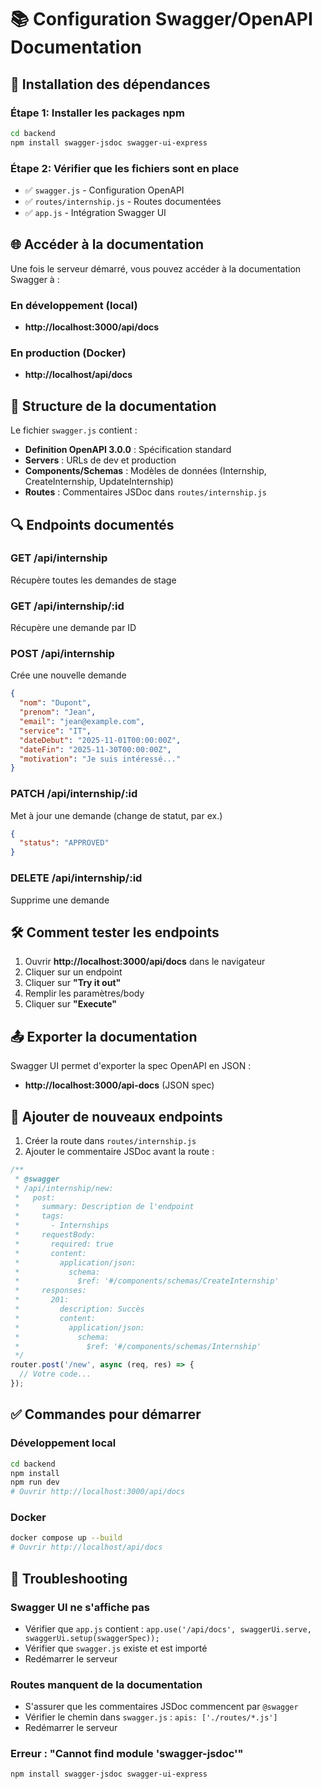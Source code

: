 # 📚 Configuration Swagger/OpenAPI Documentation

## 🚀 Installation des dépendances

### Étape 1: Installer les packages npm
```bash
cd backend
npm install swagger-jsdoc swagger-ui-express
```

### Étape 2: Vérifier que les fichiers sont en place
- ✅ `swagger.js` - Configuration OpenAPI
- ✅ `routes/internship.js` - Routes documentées
- ✅ `app.js` - Intégration Swagger UI

## 🌐 Accéder à la documentation

Une fois le serveur démarré, vous pouvez accéder à la documentation Swagger à :

### En développement (local)
- **http://localhost:3000/api/docs**

### En production (Docker)
- **http://localhost/api/docs**

## 📝 Structure de la documentation

Le fichier `swagger.js` contient :
- **Definition OpenAPI 3.0.0** : Spécification standard
- **Servers** : URLs de dev et production
- **Components/Schemas** : Modèles de données (Internship, CreateInternship, UpdateInternship)
- **Routes** : Commentaires JSDoc dans `routes/internship.js`

## 🔍 Endpoints documentés

### GET /api/internship
Récupère toutes les demandes de stage

### GET /api/internship/:id
Récupère une demande par ID

### POST /api/internship
Crée une nouvelle demande
```json
{
  "nom": "Dupont",
  "prenom": "Jean",
  "email": "jean@example.com",
  "service": "IT",
  "dateDebut": "2025-11-01T00:00:00Z",
  "dateFin": "2025-11-30T00:00:00Z",
  "motivation": "Je suis intéressé..."
}
```

### PATCH /api/internship/:id
Met à jour une demande (change de statut, par ex.)
```json
{
  "status": "APPROVED"
}
```

### DELETE /api/internship/:id
Supprime une demande

## 🛠️ Comment tester les endpoints

1. Ouvrir **http://localhost:3000/api/docs** dans le navigateur
2. Cliquer sur un endpoint
3. Cliquer sur **"Try it out"**
4. Remplir les paramètres/body
5. Cliquer sur **"Execute"**

## 📤 Exporter la documentation

Swagger UI permet d'exporter la spec OpenAPI en JSON :
- **http://localhost:3000/api-docs** (JSON spec)

## 🔧 Ajouter de nouveaux endpoints

1. Créer la route dans `routes/internship.js`
2. Ajouter le commentaire JSDoc avant la route :
```javascript
/**
 * @swagger
 * /api/internship/new:
 *   post:
 *     summary: Description de l'endpoint
 *     tags:
 *       - Internships
 *     requestBody:
 *       required: true
 *       content:
 *         application/json:
 *           schema:
 *             $ref: '#/components/schemas/CreateInternship'
 *     responses:
 *       201:
 *         description: Succès
 *         content:
 *           application/json:
 *             schema:
 *               $ref: '#/components/schemas/Internship'
 */
router.post('/new', async (req, res) => {
  // Votre code...
});
```

## ✅ Commandes pour démarrer

### Développement local
```bash
cd backend
npm install
npm run dev
# Ouvrir http://localhost:3000/api/docs
```

### Docker
```bash
docker compose up --build
# Ouvrir http://localhost/api/docs
```

## 🐛 Troubleshooting

### Swagger UI ne s'affiche pas
- Vérifier que `app.js` contient : `app.use('/api/docs', swaggerUi.serve, swaggerUi.setup(swaggerSpec));`
- Vérifier que `swagger.js` existe et est importé
- Redémarrer le serveur

### Routes manquent de la documentation
- S'assurer que les commentaires JSDoc commencent par `@swagger`
- Vérifier le chemin dans `swagger.js` : `apis: ['./routes/*.js']`
- Redémarrer le serveur

### Erreur : "Cannot find module 'swagger-jsdoc'"
```bash
npm install swagger-jsdoc swagger-ui-express
```
